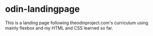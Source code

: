 # odin-landingpage

This is a landing page following theodinproject.com's curriculum using mainly flexbox and my HTML and CSS learned so far.